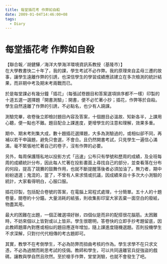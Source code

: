 ```yaml
---
title: 每堂插花考 作弊如自殺
date: 2009-01-04T14:46:00+08
tags:
  - Diary
---
```

# 每堂插花考 作弊如自殺

【聯合報╱胡健驊／海洋大學海洋環境資訊系教授（基隆市）】  
在大學教書快二十年了，我的課，學生考試不必作弊。我的原理來自孟母三遷的故事，讓學生遠離作弊的引誘，也深信學生的學習成績應該建立在多次檢測的統計結果，而非期中考及期末考兩戰而已。  
  
於是每堂課必有幾分鐘「插花」（每張試卷題目和答案選項排序都不一樣）印製的十道五選一選擇題「開書測驗」：開書，便不必忙著小抄；插花，作弊等於自殺。學生自然遠離了作弊的引誘，不必點名，也少有人蹺課。  
  
測驗完畢，收卷後立即檢討題目內容及答案，十個題目必溫故、知新各半，上課用心聽，便一點也不難。題目配合上課進度，更增學生的注意和理解，效果多重。  
  
期中、期末考則集大成，數十題插花選擇題，大多為測驗過的，或相似卻不同，再補以若干申論題，避免只會選，不會合。且仍然開書考試，只見學生一遍信心滿滿，毫不緊張地忙著自己的卷子，沒有作弊的必要。  
  
另外，每周保護隱私地以投影方式「迅速」公布只有學號和歷周的成績，及全班每周的成績統計分布，因此每人忙著在投影畫面上尋找自己的部分，並查看落在分布 的何段，提高了競賽的鼓舞作用，也就不斷提醒落後者必須加油了。無力者，期中紛紛退選；鬼混的，當了，不曾有人來求情或抗議，因成績來自十多次大小測驗的 統計，大家看得明白，心服口服。  
  
插花印製，包括配合卷號的答案，在電腦上寫程式處理，十分簡單。五十人的十題卷量，閱卷約十分鐘。大量消耗的紙張，則收集影印室大家丟棄一面空白的廢紙，物盡其用。  
  
最大的困難在出題，一個正確選項好辦，四個似是而非的配搭很花腦筋。太困難時，不妨來個以上皆對或以上皆非。學生很聰明，答卷快的立即手抄考題留底，因此教師題庫內對應或相似的題目應逐年增加，隨上課進度隨機選題。否則投機學生不求深解，只對付代代相傳的考古題即可。  
  
其實，教學不在考倒學生，不必為防弊而扭曲考核的作為。學生求學不在只求文憑，不必為過關而耗思考試的伎倆。教師和學生，可以共同遠離官兵捉強盜的戲碼，讓教與學自然且欣然。至於槍手作弊，堂堂測驗，也就不會發生了吧。
